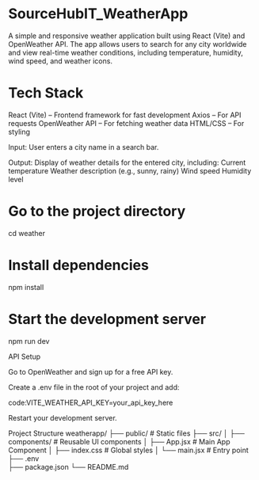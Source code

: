 # SourceHubIT_WeatherApp
A simple and responsive weather application built using React (Vite) and OpenWeather API. The app allows users to search for any city worldwide and view real-time weather conditions, including temperature, humidity, wind speed, and weather icons.

# Tech Stack

React (Vite) – Frontend framework for fast development
Axios – For API requests
OpenWeather API – For fetching weather data
HTML/CSS – For styling 

Input:
User enters a city name in a search bar.

Output:
Display of weather details for the entered city, including:
Current temperature
Weather description (e.g., sunny, rainy)
Wind speed
Humidity level

# Go to the project directory
cd weather

# Install dependencies
npm install

# Start the development server
npm run dev

API Setup  

Go to OpenWeather and sign up for a free API key.

Create a .env file in the root of your project and add:

code:VITE_WEATHER_API_KEY=your_api_key_here

Restart your development server.

Project Structure
weatherapp/
 ├── public/              # Static files
 ├── src/
 │   ├── components/      # Reusable UI components
 │   ├── App.jsx          # Main App Component
 │   ├── index.css        # Global styles
 │   └── main.jsx         # Entry point
 ├── .env              
 ├── package.json
 └── README.md
 








